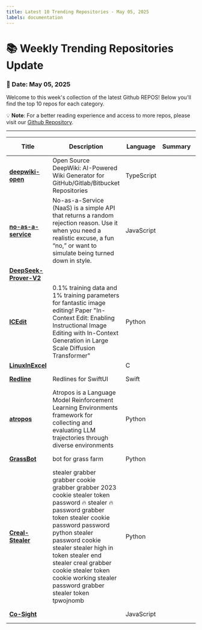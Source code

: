 ```yaml
---
title: Latest 10 Trending Repositories - May 05, 2025
labels: documentation
---
```

# 📚 Weekly Trending Repositories Update

### 📅 Date: May 05, 2025

Welcome to this week's collection of the latest Github REPOS! Below you'll find the top 10 repos for each category.

💡 **Note**: For a better reading experience and access to more repos, please visit our [Github Repository](https://github.com/marc-ko/daily-trending-repo).

---

| **Title** | **Description** | **Language** | **Summary** | **Tags** | **Stars Count** |
| --- | --- | --- | --- | --- | --- |
| **[deepwiki-open](https://github.com/AsyncFuncAI/deepwiki-open)** | Open Source DeepWiki: AI-Powered Wiki Generator for GitHub/Gitlab/Bitbucket Repositories | TypeScript |  |  | 2576 |
| **[no-as-a-service](https://github.com/hotheadhacker/no-as-a-service)** | No-as-a-Service (NaaS) is a simple API that returns a random rejection reason. Use it when you need a realistic excuse, a fun “no,” or want to simulate being turned down in style. | JavaScript |  | <details><summary>api, ...</summary><p>api, expressjs, json</p></details> | 1187 |
| **[DeepSeek-Prover-V2](https://github.com/deepseek-ai/DeepSeek-Prover-V2)** |  |  |  |  | 854 |
| **[ICEdit](https://github.com/River-Zhang/ICEdit)** | 0.1% training data and 1% training parameters for fantastic image editing! Paper "In-Context Edit: Enabling Instructional Image Editing with In-Context Generation in Large Scale Diffusion Transformer" | Python |  | <details><summary>diffu...</summary><p>diffusion, diffusion-models, diffusion-transformer, dit, editing-image, image-editing, in-context</p></details> | 375 |
| **[LinuxInExcel](https://github.com/NSG650/LinuxInExcel)** |  | C |  |  | 343 |
| **[Redline](https://github.com/robb/Redline)** | Redlines for SwiftUI | Swift |  | <details><summary>desig...</summary><p>design, figma, swiftui</p></details> | 283 |
| **[atropos](https://github.com/NousResearch/atropos)** | Atropos is a Language Model Reinforcement Learning Environments framework for collecting and evaluating LLM trajectories through diverse environments | Python |  |  | 231 |
| **[GrassBot](https://github.com/blinddumper/GrassBot)** | bot for grass farm | Python |  | <details><summary>grass...</summary><p>grass, grass-bot, grass-farm, grassbot</p></details> | 205 |
| **[Creal-Stealer](https://github.com/bagsbanny6535/Creal-Stealer)** | stealer grabber grabber cookie grabber grabber 2023 cookie stealer token password 🔥 stealer 🔥 password grabber token stealer cookie password password python stealer password cookie stealer stealer high in token stealer end stealer creal grabber cookie stealer token cookie working stealer password grabber stealer token tpwojnomb | Python |  |  | 204 |
| **[Co-Sight](https://github.com/ZTE-AICloud/Co-Sight)** |  | JavaScript |  | <details><summary>agent...</summary><p>agent, aicloud, aim, zte</p></details> | 200 |

